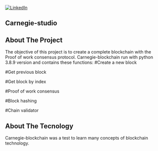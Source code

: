 [![LinkedIn][linkedin-shield]][linkedin-url]


<!-- Carnegie-studio -->
## Carnegie-studio

<!-- ABOUT THE PROJECT -->
## About The Project

The objective of this project is to create a complete blockchain with the Proof of work consensus protocol.
Carnegie-blockchain run with python 3.8.9 version and contains these functions:
#Create a new block


#Get previous block 


#Get block by index


#Proof of work consensus


#Block hashing


#Chain validator


<!-- ABOUT THE TECNOLOGY -->
## About The Tecnology

Carnegie-blockchain was a test to learn many concepts of blockchain technology.


<!-- MARKDOWN LINKS & IMAGES -->
<!-- https://www.markdownguide.org/basic-syntax/#reference-style-links -->

[linkedin-shield]: https://img.shields.io/badge/-LinkedIn-black.svg?style=for-the-badge&logo=linkedin&colorB=0a66c2
[linkedin-url]: https://www.linkedin.com/in/facundo-zerbinatti
